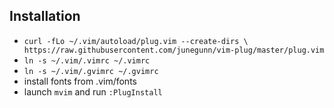 ## Installation

* `curl -fLo ~/.vim/autoload/plug.vim --create-dirs \
         https://raw.githubusercontent.com/junegunn/vim-plug/master/plug.vim`
* `ln -s ~/.vim/.vimrc ~/.vimrc`
* `ln -s ~/.vim/.gvimrc ~/.gvimrc`
* install fonts from .vim/fonts
* launch `mvim` and run `:PlugInstall`
